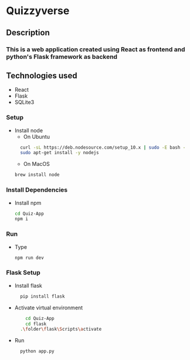 # Quizzyverse

## Description
### This is a web application created using React as frontend and python's Flask framework as backend  

## Technologies used
- React
- Flask
- SQLite3

### Setup
- Install node
  - On Ubuntu
  ```bash
    curl -sL https://deb.nodesource.com/setup_10.x | sudo -E bash -
    sudo apt-get install -y nodejs 
    ```
    - On MacOS
    ```bash 
    brew install node
    ```
### Install Dependencies
- Install npm
    ```bash
    cd Quiz-App
    npm i
    ```
### Run
- Type
    ```bash
    npm run dev
    ```
### Flask Setup
- Install flask
  ```bash
    pip install flask
    ```
- Activate virtual environment 
  ```bash
      cd Quiz-App
      cd flask
    .\folder\flask\Scripts\activate 
  ```
- Run
  ```bash
    python app.py  
  ```

  
    

